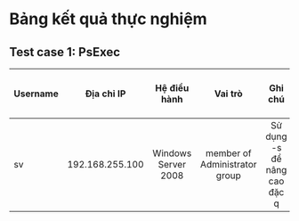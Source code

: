 # Bảng kết quả thực nghiệm

## Test case 1: PsExec
| Username | Địa chỉ IP | Hệ điều hành | Vai trò | Ghi chú | Số lần thực hiện | Số lần thành công |
|:-------|:------:|:------:|:------:|:------:|:------:|-------:|
| sv | 192.168.255.100 | Windows Server 2008 | member of Administrator group | Sử dụng -s để nâng cao đặc q | 3 | 3 |
